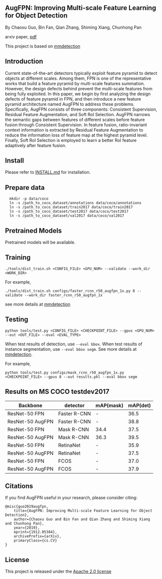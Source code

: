 
AugFPN: Improving Multi-scale Feature Learning for Object Detection
---------------------
By Chaoxu Guo, Bin Fan, Qian Zhang, Shiming Xiang, Chunhong Pan

arxiv paper, [pdf](https://arxiv.org/abs/1912.05384)

This project is based on [mmdetection](https://github.com/open-mmlab/mmdetection)


Introduction
----------------
Current state-of-the-art detectors typically exploit feature pyramid to detect objects at different scales. Among them, FPN is one of the representative works that build a feature pyramid by multi-scale features summation. However, the design defects behind prevent the multi-scale features from being fully exploited. In this paper, we begin by first analyzing the design defects of feature pyramid in FPN, and then introduce a new feature pyramid architecture named AugFPN to address these problems. Specifically, AugFPN consists of three components: Consistent Supervision, Residual Feature Augmentation, and Soft RoI Selection. AugFPN narrows the semantic gaps between features of different scales before feature fusion through Consistent Supervision. In feature fusion, ratio-invariant context information is extracted by Residual Feature Augmentation to reduce the information loss of feature map at the highest pyramid level. Finally, Soft RoI Selection is employed to learn a better RoI feature adaptively after feature fusion.

Install
-------------
Please refer to [INSTALL.md](INSTALL.md) for installation.

Prepare data
----------
```
  mkdir -p data/coco
  ln -s /path_to_coco_dataset/annotations data/coco/annotations
  ln -s /path_to_coco_dataset/train2017 data/coco/train2017
  ln -s /path_to_coco_dataset/test2017 data/coco/test2017
  ln -s /path_to_coco_dataset/val2017 data/coco/val2017
```


Pretrained Models
---------------

Pretrained models will be available.

Training
--------------
```shell
./tools/dist_train.sh <CONFIG_FILE> <GPU_NUM> --validate --work_dir <WORK_DIR>
```
For example,
```shell
./tools/dist_train.sh configs/faster_rcnn_r50_augfpn_1x.py 8 --validate --work_dir faster_rcnn_r50_augfpn_1x
```

see more details at [mmdetection](https://github.com/open-mmlab/mmdetection)


Testing
-----------
```shell
python tools/test.py <CONFIG_FILE> <CHECKPOINT_FILE> --gpus <GPU_NUM> --out <OUT_FILE> --eval <EVAL_TYPE>
```
When test results of detection, use `--eval bbox`. When test results of instance segmentation, use `--eval bbox segm`. See more details at [mmdetection](https://github.com/open-mmlab/mmdetection).

For example,
```shell
python tools/test.py configs/mask_rcnn_r50_augfpn_1x.py <CHECKPOINT_FILE> --gpus 8 --out results.pkl --eval bbox segm
```

Results on MS COCO testdev2017
---------
| Backbone | detector | mAP(mask) | mAP(det)  |
|----------|--------|-----------|-----------|
| ResNet-50 FPN | Faster R-CNN | - | 36.5 |
| ResNet-50 AugFPN | Faster R-CNN | - | 38.8 |
| ResNet-50 FPN | Mask R-CNN | 34.4 | 37.5 |
| ResNet-50 AugFPN | Mask R-CNN | 36.3 | 39.5 |
| ResNet-50 FPN | RetinaNet |  -  | 35.9    |
| ResNet-50 AugFPN| RetinaNet | -  | 37.5  |
| ResNet-50 FPN | FCOS  |   -  | 37.0   |
| ResNet-50 AugFPN| FCOS |  -  | 37.9   |



Citations
------------

If you find AugFPN useful in your research, please consider citing:
```
@misc{guo2019augfpn,
    title={AugFPN: Improving Multi-scale Feature Learning for Object Detection},
    author={Chaoxu Guo and Bin Fan and Qian Zhang and Shiming Xiang and Chunhong Pan},
    year={2019},
    eprint={1912.05384},
    archivePrefix={arXiv},
    primaryClass={cs.CV}
}
```

License
--------
This project is released under the [Apache 2.0 license](LICENSE)
